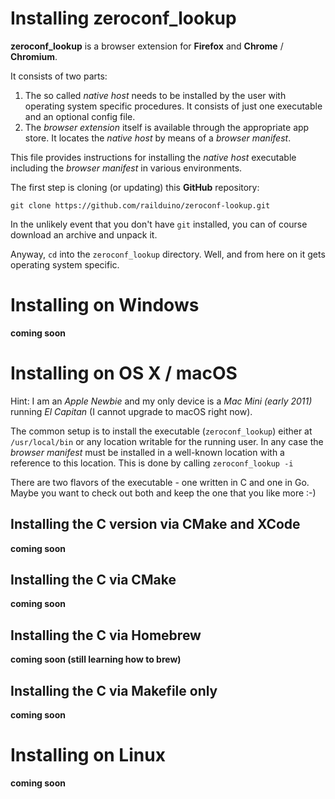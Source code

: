 # Installing zeroconf\_lookup

**zeroconf\_lookup** is a browser extension for **Firefox** and **Chrome** / **Chromium**.

It consists of two parts:

1. The so called *native host* needs to be installed by the user with operating system specific procedures. It consists of just one executable and an optional config file.
2. The *browser extension* itself is available through the appropriate app store. It locates the *native host* by means of a *browser manifest*.

This file provides instructions for installing the *native host* executable including the *browser manifest* in various environments.

The first step is cloning (or updating) this **GitHub** repository:

`git clone https://github.com/railduino/zeroconf-lookup.git`

In the unlikely event that you don't have `git` installed, you can of course download an archive and unpack it.

Anyway, `cd` into the `zeroconf_lookup` directory. Well, and from here on it gets operating system specific.

# Installing on Windows

**coming soon**

# Installing on OS X / macOS

Hint: I am an *Apple Newbie* and my only device is a *Mac Mini (early 2011)* running *El Capitan* (I cannot upgrade to macOS right now).

The common setup is to install the executable (`zeroconf_lookup`) either at `/usr/local/bin` or any location writable for the running user.
In any case the *browser manifest* must be installed in a well-known location with a reference to this location. This is done by calling `zeroconf_lookup -i`

There are two flavors of the executable - one written in C and one in Go. Maybe you want to check out both and keep the one that you like more :-)

## Installing the **C** version via CMake and XCode

**coming soon**

## Installing the **C** via CMake

**coming soon**

## Installing the **C** via Homebrew

**coming soon (still learning how to brew)**

## Installing the **C** via Makefile only

**coming soon**

# Installing on Linux

**coming soon**

